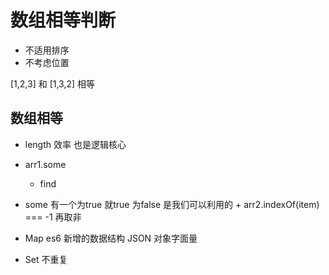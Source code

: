 # 数组相等判断

- 不适用排序
- 不考虑位置

[1,2,3] 和 [1,3,2] 相等

## 数组相等
- length  效率 也是逻辑核心
- arr1.some
  - find 
- some 有一个为true 就true
  为false 是我们可以利用的   + arr2.indexOf(item) === -1
  再取非

- Map es6 新增的数据结构  JSON 对象字面量
- Set 不重复